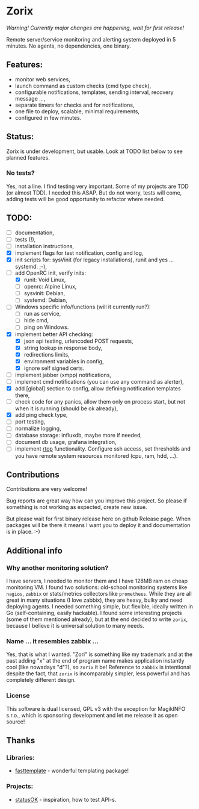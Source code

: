 # Zorix

_Warning! Currently major changes are happening, wait for first release!_

Remote server/service monitoring and alerting system deployed in 5 minutes. 
No agents, no dependencies, one binary.

## Features:

 - monitor web services,
 - launch command as custom checks (cmd type check),
 - configurable notifications, templates, sending interval, recovery message ...,
 - separate timers for checks and for notifications,
 - one file to deploy, scalable, minimal requirements,
 - configured in few minutes.

## Status:

 Zorix is under development, but usable. Look at TODO list below to see planned features.

### No tests?

Yes, not a line. I find testing very important. Some of my projects are TDD (or almost TDD). I needed this ASAP.
But do not worry, tests will come, adding tests will be good opportunity to refactor where needed. 

## TODO:

- [ ] documentation,
- [ ] tests (!),
- [ ] installation instructions,
- [x] implement flags for test notification, config and log,
- [x] init scripts for: sysVinit (for legacy installations), runit and yes ... systemd. ;-),
- [ ] add OpenRC init, verify inits:
  - [x] runit: Void Linux,
  - [ ] openrc: Alpine Linux,
  - [ ] sysvinit: Debian,
  - [ ] systemd: Debian,
-  [ ] Windows specific info/functions (will it currently run?):
   - [ ] run as service,
   - [ ] hide cmd,
   - [ ] ping on Windows.
- [x] implement better API checking:
   - [x] json api testing, urlencoded POST requests,
   - [x] string lookup in response body,
   - [x] redirections limits,
   - [x] environment variables in config,
   - [x] ignore self signed certs.
- [ ] implement jabber (xmpp) notifications,
- [ ] implement cmd notifications (you can use any command as alerter),
- [x] add [global] section to config, allow defining notification templates there,
- [ ] check code for any panics, allow them only on process start, but not when it is running (should be ok already),
- [x] add ping check type,
- [ ] port testing,
- [ ] normalize logging,
- [ ] database storage: influxdb, maybe more if needed,
- [ ] document db usage, grafana integration,
- [ ] implement [rtop](https://github.com/rapidloop/rtop) functionality.
  Configure ssh access, set thresholds and you have remote system resources monitored (cpu, ram, hdd, ...).

## Contributions

Contributions are very welcome! 

Bug reports are great way how can you improve this project. So please if something is not working as expected, create new issue.

But please wait for first binary release here on github Release page. When packages will be there it means
I want you to deploy it and documentation is in place. :-)

## Additional info

### Why another monitoring solution?

I have servers, I needed to monitor them and I have 128MB ram on cheap monitoring VM. I found two solutions: old-school monitoring systems like `nagios`, `zabbix` or stats/metrics collectors like `prometheus`. While they are all great in many situations (I love zabbix), they are heavy, bulky and need deploying agents. I needed something simple, but flexible, ideally written in Go (self-containing, easily hackable). 
I found some interesting projects (some of them mentioned already), but at the end decided to write `zorix`, because I believe it is universal solution to many needs.

### Name ... it resembles zabbix ...

Yes, that is what I wanted. "Zori" is something like my trademark and at the past adding "x" at the end of program name makes application instantly cool (like nowadays "d"?), so `zorix` it be!
Reference to `zabbix` is intentional despite the fact, that `zorix` is incomparably simpler, less powerful and has completely different design.

### License

This software is dual licensed, GPL v3 with the exception for MagikINFO s.r.o., which is sponsoring development and let me release it as open source!

## Thanks

### Libraries:

  - [fasttemplate](https://github.com/valyala/fasttemplate) - wonderful templating package!

### Projects:

  - [statusOK](https://github.com/sanathp/statusok) - inspiration, how to test API-s.


